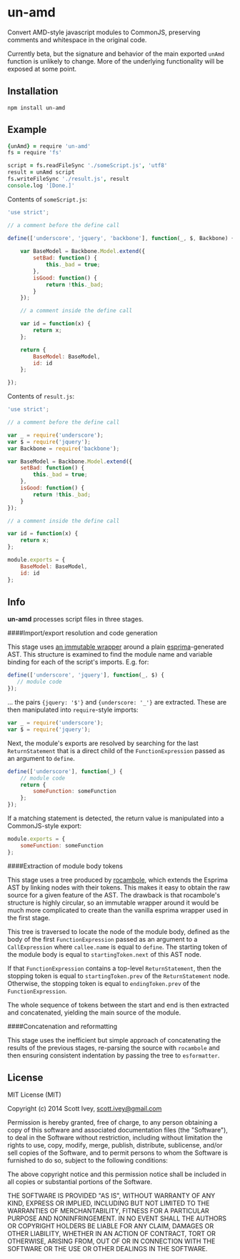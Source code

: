 un-amd
=================

Convert AMD-style javascript modules to CommonJS, preserving comments and whitespace in the original code.

Currently beta, but the signature and behavior of the main exported `unAmd` function is unlikely to change.  More of the underlying functionality will be exposed at some point.

Installation
-----------------

    npm install un-amd


Example
-----------------

```coffeescript
{unAmd} = require 'un-amd'
fs = require 'fs'

script = fs.readFileSync './someScript.js', 'utf8'
result = unAmd script
fs.writeFileSync './result.js', result
console.log '[Done.]'
```

Contents of `someScript.js`:
```javascript
'use strict';

// a comment before the define call

define(['underscore', 'jquery', 'backbone'], function(_, $, Backbone) {
    
    var BaseModel = Backbone.Model.extend({
        setBad: function() {
            this._bad = true;
        },
        isGood: function() {
            return !this._bad;
        }
    });

    // a comment inside the define call

    var id = function(x) {
        return x;
    };

    return {
        BaseModel: BaseModel,
        id: id
    };

});
```

Contents of `result.js`:
```javascript
'use strict';

// a comment before the define call

var _ = require('underscore');
var $ = require('jquery');
var Backbone = require('backbone');

var BaseModel = Backbone.Model.extend({
    setBad: function() {
        this._bad = true;
    },
    isGood: function() {
        return !this._bad;
    }
});

// a comment inside the define call

var id = function(x) {
    return x;
};

module.exports = {
    BaseModel: BaseModel,
    id: id
};
```

Info
------------
__un-amd__ processes script files in three stages.

####Import/export resolution and code generation

This stage uses [an immutable wrapper](https://github.com/scivey/un-amd/blob/master/lib/ast.coffee) around a plain [esprima](https://github.com/ariya/esprima)-generated AST.  This structure is examined to find the module name and variable binding for each of the script's imports.  E.g. for:

```javascript
define(['underscore', 'jquery'], function(_, $) {
   // module code 
});
```
... the pairs `{jquery: '$'}` and `{underscore: '_'}` are extracted.  These are then manipulated into `require`-style imports:

```javascript
var _ = require('underscore');
var $ = require('jquery');
```

Next, the module's exports are resolved by searching for the last `ReturnStatement` that is a direct child of the `FunctionExpression` passed as an argument to `define`.

```javascript
define(['underscore'], function(_) {
    // module code
    return {
        someFunction: someFunction
    }; 
});
```

If a matching statement is detected, the return value is manipulated into a CommonJS-style export:
```javascript
module.exports = {
    someFunction: someFunction
};
```

####Extraction of module body tokens

This stage uses a tree produced by [rocambole](https://github.com/millermedeiros/rocambole), which extends the Esprima AST by linking nodes with their tokens.  This makes it easy to obtain the raw source for a given feature of the AST.  The drawback is that rocambole's structure is highly circular, so an immutable wrapper around it would be much more complicated to create than the vanilla esprima wrapper used in the first stage.

This tree is traversed to locate the node of the module body, defined as the body of the first `FunctionExpression` passed as an argument to a `CallExpression` where `callee.name` is equal to `define`.  The starting token of the module body is equal to `startingToken.next` of this AST node.

If that `FunctionExpression` contains a top-level `ReturnStatement`, then the stopping token is equal to `startingToken.prev` of the `ReturnStatement` node.  Otherwise, the stopping token is equal to `endingToken.prev` of the `FunctionExpression`.

The whole sequence of tokens between the start and end is then extracted and concatenated, yielding the main source of the module.

####Concatenation and reformatting

This stage uses the inefficient but simple approach of concatenating the results of the previous stages, re-parsing the source with `rocambole` and then ensuring consistent indentation by passing the tree to `esformatter`.



License
------------
MIT License (MIT)

Copyright (c) 2014 Scott Ivey, <scott.ivey@gmail.com>

Permission is hereby granted, free of charge, to any person obtaining a copy
of this software and associated documentation files (the "Software"), to deal
in the Software without restriction, including without limitation the rights
to use, copy, modify, merge, publish, distribute, sublicense, and/or sell
copies of the Software, and to permit persons to whom the Software is
furnished to do so, subject to the following conditions:

The above copyright notice and this permission notice shall be included in
all copies or substantial portions of the Software.

THE SOFTWARE IS PROVIDED "AS IS", WITHOUT WARRANTY OF ANY KIND, EXPRESS OR
IMPLIED, INCLUDING BUT NOT LIMITED TO THE WARRANTIES OF MERCHANTABILITY,
FITNESS FOR A PARTICULAR PURPOSE AND NONINFRINGEMENT. IN NO EVENT SHALL THE
AUTHORS OR COPYRIGHT HOLDERS BE LIABLE FOR ANY CLAIM, DAMAGES OR OTHER
LIABILITY, WHETHER IN AN ACTION OF CONTRACT, TORT OR OTHERWISE, ARISING FROM,
OUT OF OR IN CONNECTION WITH THE SOFTWARE OR THE USE OR OTHER DEALINGS IN
THE SOFTWARE.